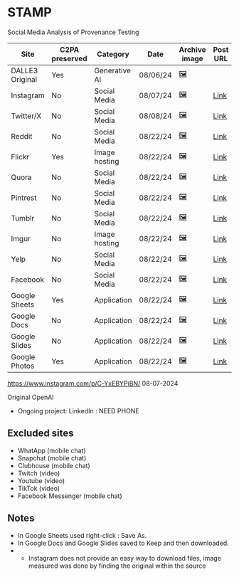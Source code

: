 # STAMP
Social Media Analysis of Provenance Testing



| Site            | C2PA preserved | Category       | Date       | Archive image                          | Post URL                                                                                                                     |
|-----------------|----------------|----------------|------------|----------------------------------------|-----------------------------------------------------------------------------------------------------------------------------|
| DALLE3 Original | Yes            | Generative AI  | 08/06/24   | [🖼️](images/Original_08-06-2024.png)  |                                                                                                                             |
| Instagram       | No             | Social Media   | 08/07/24   | [🖼️](images/Instagram_08-07-2024.jpg) | [Link](https://www.instagram.com/p/C-YxEBYPiBN/)                                                                             |
| Twitter/X       | No             | Social Media   | 08/08/24   | [🖼️](images/Twitter_08-08-2024.jpeg)  | [Link](https://x.com/stee70184/status/1821523974196449456)                                                                  |
| Reddit          | No             | Social Media   | 08/22/24   | [🖼️](images/Reddit_08-22-2024.png)    | [Link](https://www.reddit.com/r/test/comments/1eypggi/testing_c2pa/)                                                        |
| Flickr          | Yes            | Image hosting  | 08/22/24   | [🖼️](images/Flickr_08-22-2024.png)    | [Link](https://www.flickr.com/photos/201306481@N06/53940879615/in/dateposted-public/)                                        |
| Quora           | No             | Social Media   | 08/22/24   | [🖼️](images/Quora_08-22-2024.webp)    | [Link](https://www.quora.com/profile/Jaxon-Steele-12/Testing-C2PA-https-x-com-hashtag-C2PA-src-hashtag_click)               |
| Pintrest        | No             | Social Media   | 08/22/24   | [🖼️](images/Pintrest_08-22-2024.png)  | [Link](https://www.pinterest.com/pin/1142788474188235637)                                                                   |
| Tumblr          | No             | Social Media   | 08/22/24   | [🖼️](images/Tumblr_08-22-2024.jpg)    | [Link](https://www.tumblr.com/jaxon-steele/759534908388622336/testing-c2pa)                                                 |
| Imgur           | No             | Image hosting  | 08/22/24   | [🖼️](images/Imgur_08-22-2024.png)     | [Link](https://imgur.com/a/xPNFm66)                                                                                         |
| Yelp            | No             | Social Media   | 08/22/24   | [🖼️](images/Yelp_08-22-2024.jpg)      | [Link](https://www.yelp.com/biz_photos/lafayette-park-washington?select=BMG8RM76QCYMJk2mBcH8mA)                             |
| Facebook        | No             | Social Media   | 08/22/24   | [🖼️](images/Facebook_08-22-2024.jpg)  | [Link](https://www.facebook.com/share/p/kMAWMf4uqatV27Uf/)                                                                  |
| Google Sheets   | Yes            | Application    | 08/22/24   | [🖼️](images/GoogleSheets_08-22-2024.png) | [Link](https://docs.google.com/spreadsheets/d/1yumsdwVOMhnpk48WBfC5W81l456zVJod0g1agCrVAtU/edit?usp=sharing)                |
| Google Docs     | No             | Application    | 08/22/24   | [🖼️](images/GoogleDocs_08-22-2024.png)   | [Link](https://docs.google.com/document/d/15Rm0kVvLYQmsyOqK0V3jTYlLmVX9UWaumqj8jmTLvTM/edit?usp=sharing)                    |
| Google Slides   | No             | Application    | 08/22/24   | [🖼️](images/GoogleSlides_08-22-2024.png) | [Link](https://docs.google.com/presentation/d/1QVAaX3OKd-FFqLWyLOlyzz-D1rH5lVk98P_4ohTAweg/edit?usp=sharing)                |
| Google Photos   | Yes            | Application    | 08/22/24   | [🖼️](images/GooglePhotos_08-22-2024.png) | [Link](https://photos.app.goo.gl/MXEqdfLMEi8Nwc9k7)                                                                         |


https://www.instagram.com/p/C-YxEBYPiBN/
08-07-2024

Original OpenAI

+ Ongoing project: LinkedIn : NEED PHONE

## Excluded sites

+ WhatApp (mobile chat)
+ Snapchat (mobile chat)
+ Clubhouse (mobile chat)
+ Twitch (video)
+ Youtube (video)
+ TikTok (video)
+ Facebook Messenger (mobile chat)

## Notes

+ In Google Sheets used right-click : Save As.
+ In Google Docs and Google Slides saved to Keep and then downloaded.
+ + Instagram does not provide an easy way to download files, image measured was done by finding the original within the source